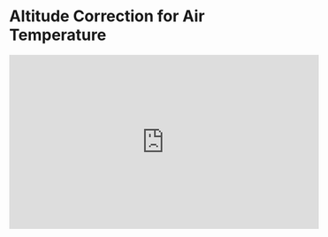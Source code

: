 # Altitude Correction for Air Temperature
<iframe width="560" height="315" src="https://www.youtube.com/embed/ml2P9zK-erM" title="YouTube video player" frameborder="0" allow="accelerometer; autoplay; clipboard-write; encrypted-media; gyroscope; picture-in-picture" allowfullscreen></iframe>
